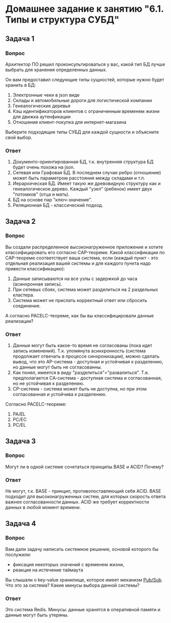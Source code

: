 # Домашнее задание к занятию "6.1. Типы и структура СУБД"

## Задача 1

### Вопрос 

Архитектор ПО решил проконсультироваться у вас, какой тип БД 
лучше выбрать для хранения определенных данных.

Он вам предоставил следующие типы сущностей, которые нужно будет хранить в БД:

1. Электронные чеки в json виде
2. Склады и автомобильные дороги для логистической компании
3. Генеалогические деревья
4. Кэш идентификаторов клиентов с ограниченным временем жизни для движка аутенфикации
5. Отношения клиент-покупка для интернет-магазина

Выберите подходящие типы СУБД для каждой сущности и объясните свой выбор.

### Ответ

1. Документо-ориентированная БД, т.к. внутренняя структура БД будет очень похожа на json.
2. Сетевая или Графовая БД. В последнем случае ребро (отношение) может быть параметром расстояния между складами и т.п.
3. Иерархическая БД. Имеет такую же древовидную структуру как и генеалогическое дерево. Каждый "узел" (ребенок) имеет двух "потомков" (отца и мать).
4. БД на основе пар "ключ-значение". 
5. Реляционная БД - классический подход. 

## Задача 2

### Вопрос

Вы создали распределенное высоконагруженное приложение и хотите классифицировать его согласно 
CAP-теореме. Какой классификации по CAP-теореме соответствует ваша система, если 
(каждый пункт - это отдельная реализация вашей системы и для каждого пункта надо привести классификацию):

1. Данные записываются на все узлы с задержкой до часа (асинхронная запись).
2. При сетевых сбоях, система может разделиться на 2 раздельных кластера.
3. Система может не прислать корректный ответ или сбросить соединение.

А согласно PACELC-теореме, как бы вы классифицировали данные реализации?

### Ответ

1. Данные могут быть какое-то время не согласованы (пока идет запись изменений). Т.к. упомянута асинхронность (система продолжает отвечать в процессе синхронизации), можно сделать вывод, что это AP-система - доступная и устойчивая к разделению, но данные могут быть не согласованны. 
2. Как понял, имеется в виду "разделиться"="развалиться". Т.е. предполагается СА-система - доступная система и согласованная, но не устойчивая к разделению.
3. CP-система - система может быть не доступна, но при этом согласованная и устойчива к разделению.

Согласно PACELC-теореме:

1. PA/EL
2. PC/EC
3. PC/EL


## Задача 3

### Вопрос 

Могут ли в одной системе сочетаться принципы BASE и ACID? Почему?

### Ответ 

Не могут, т.к. BASE - принцип, противопоставляющий себя ACID. BASE подходит для высоконагруженных систем, для которых скорость ответа важнее согласованности данных. ACID же требует корректности данных в любой момент времени.


## Задача 4

### Вопрос

Вам дали задачу написать системное решение, основой которого бы послужили:

- фиксация некоторых значений с временем жизни,
- реакция на истечение таймаута

Вы слышали о key-value хранилище, которое имеет механизм [Pub/Sub](https://habr.com/ru/post/278237/). 
Что это за система? Какие минусы выбора данной системы?

### Ответ

Это система Redis. Минусы: данные хранятся в оперативной памяти и данные могут быть утеряны. 






